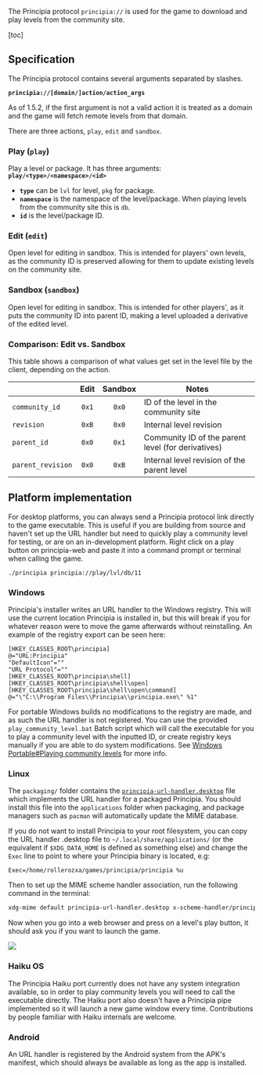 The Principia protocol `principia://` is used for the game to download and play levels from the community site.

[toc]

## Specification
The Principia protocol contains several arguments separated by slashes.

**`principia://[domain/]action/action_args`**

As of 1.5.2, if the first argument is not a valid action it is treated as a domain and the game will fetch remote levels from that domain.

There are three actions, `play`, `edit` and `sandbox`.

### Play (`play`)
Play a level or package. It has three arguments: **`play/<type>/<namespace>/<id>`**

- **`type`** can be `lvl` for level, `pkg` for package.
- **`namespace`** is the namespace of the level/package. When playing levels from the community site this is `db`.
- **`id`** is the level/package ID.

### Edit (`edit`)
Open level for editing in sandbox. This is intended for players' own levels, as the community ID is preserved allowing for them to update existing levels on the community site.

### Sandbox (`sandbox`)
Open level for editing in sandbox. This is intended for other players', as it puts the community ID into parent ID, making a level uploaded a derivative of the edited level.

### Comparison: Edit vs. Sandbox
This table shows a comparison of what values get set in the level file by the client, depending on the action.

|                   | Edit   | Sandbox   | Notes                                              |
|-------------------|:------:|:---------:|----------------------------------------------------|
| `community_id`    | `0x1`  | `0x0`     | ID of the level in the community site              |
| `revision`        | `0xB`  | `0x0`     | Internal level revision                            |
| `parent_id`       | `0x0`  | `0x1`     | Community ID of the parent level (for derivatives) |
| `parent_revision` | `0x0`  | `0xB`     | Internal level revision of the parent level        |

## Platform implementation
For desktop platforms, you can always send a Principia protocol link directly to the game executable. This is useful if you are building from source and haven't set up the URL handler but need to quickly play a community level for testing, or are on an in-development platform. Right click on a play button on principia-web and paste it into a command prompt or terminal when calling the game.

```
./principia principia://play/lvl/db/11
```

### Windows
Principia's installer writes an URL handler to the Windows registry. This will use the current location Principia is installed in, but this will break if you for whatever reason were to move the game afterwards without reinstalling. An example of the registry export can be seen here:

```
[HKEY_CLASSES_ROOT\principia]
@="URL:Principia"
"DefaultIcon"=""
"URL Protocol"=""
[HKEY_CLASSES_ROOT\principia\shell]
[HKEY_CLASSES_ROOT\principia\shell\open]
[HKEY_CLASSES_ROOT\principia\shell\open\command]
@="\"C:\\Program Files\\Principia\\principia.exe\" %1"
```

For portable Windows builds no modifications to the registry are made, and as such the URL handler is not registered. You can use the provided `play_community_level.bat` Batch script which will call the executable for you to play a community level with the inputted ID, or create registry keys manually if you are able to do system modifications. See [Windows Portable#Playing community levels](/wiki/Windows_Portable#playing-community-levels) for more info.

### Linux
The `packaging/` folder contains the [`principia-url-handler.desktop`](https://github.com/Bithack/principia/blob/master/packaging/principia-url-handler.desktop) file which implements the URL handler for a packaged Principia. You should install this file into the `applications` folder when packaging, and package managers such as `pacman` will automatically update the MIME database.

If you do not want to install Principia to your root filesystem, you can copy the URL handler .desktop file to `~/.local/share/applications/` (or the equivalent if `$XDG_DATA_HOME` is defined as something else) and change the `Exec` line to point to where your Principia binary is located, e.g:

```
Exec=/home/rollerozxa/games/principia/principia %u
```

Then to set up the MIME scheme handler association, run the following command in the terminal:

```bash
xdg-mime default principia-url-handler.desktop x-scheme-handler/principia
```

Now when you go into a web browser and press on a level's play button, it should ask you if you want to launch the game.

![](images/principia_protocol.png)

### Haiku OS
The Principia Haiku port currently does not have any system integration available, so in order to play community levels you will need to call the executable directly. The Haiku port also doesn't have a Principia pipe implemented so it will launch a new game window every time. Contributions by people familiar with Haiku internals are welcome.

### Android
An URL handler is registered by the Android system from the APK's manifest, which should always be available as long as the app is installed.
